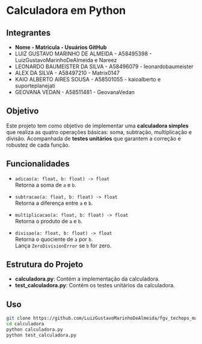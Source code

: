 # Calculadora em Python

## Integrantes
- **Nome - Matricula - Usuários GitHub**
- LUIZ GUSTAVO MARINHO DE ALMEIDA - A58495398 - LuizGustavoMarinhoDeAlmeida e Nareez
- LEONARDO BAUMEISTER DA SILVA - A58496079 - leonardobaumeister
- ALEX DA SILVA - A58497210 - Matrix0147
- KAIO ALBERTO AIRES SOUSA - A58501055 - kaioalberto e suporteplanejati
- GEOVANA VEDAN - A58511481 - GeovanaVedan

## Objetivo

Este projeto tem como objetivo de implementar uma **calculadora simples** que realiza as quatro operações básicas: soma, subtração, multiplicação e divisão. 
Acompanhada de **testes unitários** que garantem a correção e robustez de cada função.

## Funcionalidades

- `adicao(a: float, b: float) -> float`  
  Retorna a soma de `a` e `b`.

- `subtracao(a: float, b: float) -> float`  
  Retorna a diferença entre `a` e `b`.

- `multiplicacao(a: float, b: float) -> float`  
  Retorna o produto de `a` e `b`.

- `divisao(a: float, b: float) -> float`  
  Retorna o quociente de `a` por `b`.  
  Lança `ZeroDivisionError` se `b` for zero.

## Estrutura do Projeto

- **calculadora.py**: Contém a implementação da calculadora.
- **test_calculadora.py**: Contém os testes unitários da calculadora.

## Uso

   ```bash
   git clone https://github.com/LuizGustavoMarinhoDeAlmeida/fgv_techops_may_2025.git
   cd calculadora
   python calculadora.py
   python test_calculadora.py